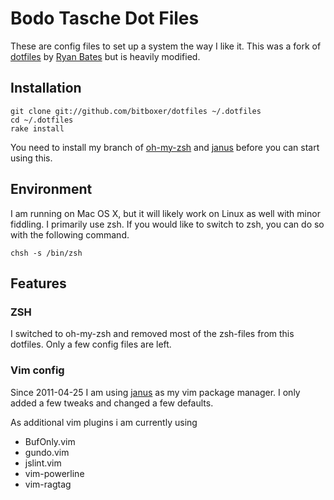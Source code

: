 # Bodo Tasche Dot Files #

These are config files to set up a system the way I like it. This was a fork 
of [dotfiles](http://github.com/ryanb/dotfiles) by [Ryan Bates](http://railscasts.com/)
but is heavily modified.

## Installation ##

    git clone git://github.com/bitboxer/dotfiles ~/.dotfiles
    cd ~/.dotfiles
    rake install

You need to install my branch of [oh-my-zsh](https://github.com/bitboxer/oh-my-zsh) and
[janus](https://github.com/carlhuda/janus) before you can start using this.

## Environment ##

I am running on Mac OS X, but it will likely work on Linux as well with 
minor fiddling. I primarily use zsh. If you would like to switch to zsh, 
you can do so with the following command.

    chsh -s /bin/zsh

## Features ##

### ZSH ###

I switched to oh-my-zsh and removed most of the zsh-files from this
dotfiles. Only a few config files are left.

### Vim config ###

Since 2011-04-25 I am using [janus](https://github.com/carlhuda/janus)
as my vim package manager. I only added a few tweaks and changed a few
defaults.

As additional vim plugins i am currently using

* BufOnly.vim  
* gundo.vim
* jslint.vim 
* vim-powerline
* vim-ragtag
